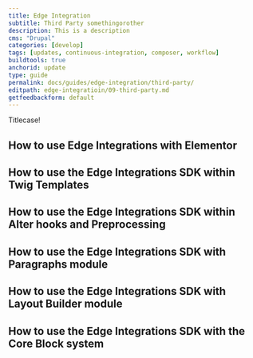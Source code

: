 ```yaml
---
title: Edge Integration
subtitle: Third Party somethingorother
description: This is a description
cms: "Drupal"
categories: [develop]
tags: [updates, continuous-integration, composer, workflow]
buildtools: true
anchorid: update
type: guide
permalink: docs/guides/edge-integration/third-party/
editpath: edge-integratioin/09-third-party.md
getfeedbackform: default
---
```


Titlecase!

## How to use Edge Integrations with Elementor



## How to use the Edge Integrations SDK within Twig Templates



## How to use the Edge Integrations SDK within Alter hooks and Preprocessing



## How to use the Edge Integrations SDK with Paragraphs module



## How to use the Edge Integrations SDK with Layout Builder module



## How to use the Edge Integrations SDK with the Core Block system
